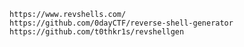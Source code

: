 	https://www.revshells.com/
	https://github.com/0dayCTF/reverse-shell-generator
	https://github.com/t0thkr1s/revshellgen